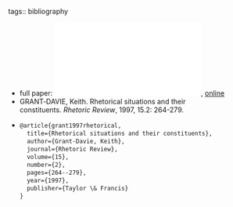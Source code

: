 tags:: bibliography

- full paper: ![local copy](../assets/rhetoricLUKE_1685031596995_0.pdf), [online](http://feliciadz.pbworks.com/w/file/fetch/62612156/Rhet%20Situation%20and%20Constituents.pdf)
- GRANT‐DAVIE, Keith. Rhetorical situations and their constituents. *Rhetoric Review*, 1997, 15.2: 264-279.
- ```
  @article{grant1997rhetorical,
    title={Rhetorical situations and their constituents},
    author={Grant-Davie, Keith},
    journal={Rhetoric Review},
    volume={15},
    number={2},
    pages={264--279},
    year={1997},
    publisher={Taylor \& Francis}
  }
  ```